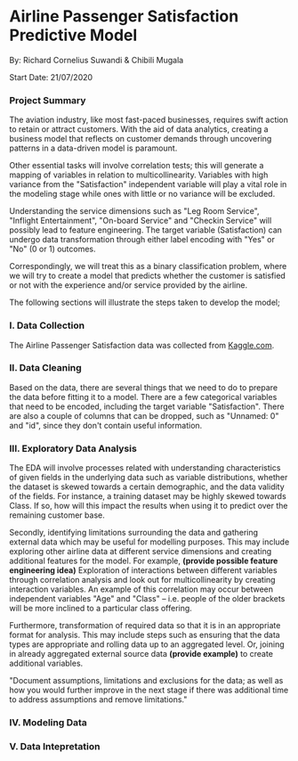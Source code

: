# Airline Passenger Satisfaction Predictive Model

By: Richard Cornelius Suwandi & Chibili Mugala

Start Date: 21/07/2020

### Project Summary

The aviation industry, like most fast-paced businesses, requires swift action to retain or attract customers. With the aid of data analytics, creating a business model that reflects on customer demands through uncovering patterns in a data-driven model is paramount. 

Other essential tasks will involve correlation tests; this will generate a mapping of variables in relation to multicollinearity. Variables with high variance from the "Satisfaction" independent variable will play a vital role in the modeling stage while ones with little or no variance will be excluded. 

Understanding the service dimensions such as "Leg Room Service", "Inflight Entertainment", "On-board Service" and "Checkin Service" will possibly lead to feature engineering. The target variable (Satisfaction) can undergo data transformation through either label encoding with "Yes" or "No" (0 or 1) outcomes. 

Correspondingly, we will treat this as a binary classification problem, where we will try to create a model that predicts whether the customer is satisfied or not with the experience and/or service provided by the airline.

The following sections will illustrate the steps taken to develop the model;

### I. Data Collection

The Airline Passenger Satisfaction data was collected from [Kaggle.com](https://www.kaggle.com/teejmahal20/airline-passenger-satisfaction). 

### II. Data Cleaning

Based on the data, there are several things that we need to do to prepare the data before fitting it to a model. There are a few categorical variables that need to be encoded, including the target variable "Satisfaction". There are also a couple of columns that can be dropped, such as "Unnamed: 0" and "id", since they don't contain useful information.

### III. Exploratory Data Analysis

The EDA will involve processes related with understanding characteristics of given fields in the underlying data such as variable distributions, whether the dataset is skewed towards a certain demographic, and the data validity of the fields. For  instance, a training dataset may be highly skewed towards Class. If so, how will this impact the results when using
it to predict over the remaining customer base.

Secondly, identifying limitations surrounding the data and gathering external data which may be useful for modelling purposes. This may include exploring other airline data at different service dimensions and creating additional features for the model. For example, **(provide possible feature engineering idea)**
Exploration of interactions between different variables through correlation analysis and look out for multicollinearity by creating interaction variables. An example of this correlation may occur between independent variables "Age" and "Class" – i.e. people of the older brackets will be more inclined to a particular class offering.

Furthermore, transformation of required data so that it is in an appropriate format for analysis. This may include steps such as ensuring that the data types are appropriate and rolling data up to an aggregated level. Or, joining in already
aggregated external source data **(provide example)** to create additional variables.

"Document assumptions, limitations and exclusions for the data; as well as how you would further improve in the next stage if there was additional time to address assumptions and remove limitations."

### IV. Modeling Data



### V. Data Intepretation


